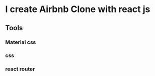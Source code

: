 <h1>I create Airbnb Clone with react js</h1>

<h2>Tools</h2>
<h3>Material css</h3>
<h3>css</h3>
<h3>react router </h3>